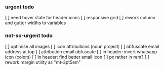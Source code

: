 ### urgent todo
[ ] need hover state for header icons
[ ] responsive grid
[ ] rework column and gutter widths to variables

### not-so-urgent todo
[ ] optimise all images
[ ] icon attributions (noun project)
[ ] obfuscate email address at top
[ ] attribution email obfuscate
[ ] in header: invert whatsapp icon (colors)
[ ] in header: find better email icon
[ ] px rather in rem?
[ ] rework margin utility as "mt-3pt5em"
